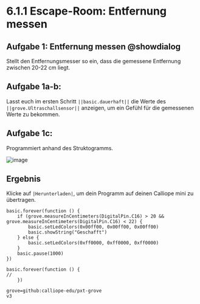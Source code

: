 # 6.1.1 Escape-Room: Entfernung messen

## Aufgabe 1: Entfernung messen @showdialog
Stellt den Entfernungsmesser so ein, dass die gemessene Entfernung zwischen 20-22 cm liegt.

## Aufgabe 1a-b:
Lasst euch im ersten Schritt ``||basic.dauerhaft||`` die Werte
des  ``||grove.Ultraschallsensor||`` anzeigen, um ein Gefühl
für die gemessenen Werte zu bekommen. 

## Aufgabe 1c:
Programmiert anhand des Struktogramms. 

![image](https://raw.githubusercontent.com/calliope-edu/arbeitsheft2tutorials/refs/heads/master/static/images/escaperoom-entfernung-messen.jpg)

## Ergebnis

Klicke auf ``|Herunterladen|``, um dein Programm auf deinen Calliope mini zu übertragen.

```ghost
basic.forever(function () {
    if (grove.measureInCentimeters(DigitalPin.C16) > 20 && grove.measureInCentimeters(DigitalPin.C16) < 22) {
        basic.setLedColors(0x00ff00, 0x00ff00, 0x00ff00)
        basic.showString("Geschafft")
    } else {
        basic.setLedColors(0xff0000, 0xff0000, 0xff0000)
    }
    basic.pause(1000)
})

```


```template
basic.forever(function () {
//
    })
```

```package
grove=github:calliope-edu/pxt-grove
v3
```